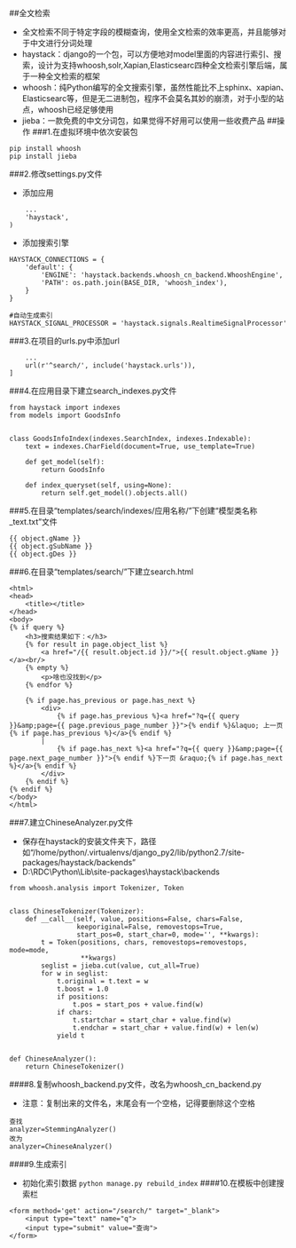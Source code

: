 ##全文检索
* 全文检索不同于特定字段的模糊查询，使用全文检索的效率更高，并且能够对于中文进行分词处理
* haystack：django的一个包，可以方便地对model里面的内容进行索引、搜索，设计为支持whoosh,solr,Xapian,Elasticsearc四种全文检索引擎后端，属于一种全文检索的框架
* whoosh：纯Python编写的全文搜索引擎，虽然性能比不上sphinx、xapian、Elasticsearc等，但是无二进制包，程序不会莫名其妙的崩溃，对于小型的站点，whoosh已经足够使用
* jieba：一款免费的中文分词包，如果觉得不好用可以使用一些收费产品
##操作
###1.在虚拟环境中依次安装包
```pip install django-haystack
pip install whoosh
pip install jieba
```
###2.修改settings.py文件
* 添加应用
```INSTALLED_APPS = (
    ...
    'haystack',
)
```
* 添加搜索引擎
```
HAYSTACK_CONNECTIONS = {
    'default': {
        'ENGINE': 'haystack.backends.whoosh_cn_backend.WhooshEngine',
        'PATH': os.path.join(BASE_DIR, 'whoosh_index'),
    }
}

#自动生成索引
HAYSTACK_SIGNAL_PROCESSOR = 'haystack.signals.RealtimeSignalProcessor'
```
###3.在项目的urls.py中添加url

```urlpatterns = [
    ...
    url(r'^search/', include('haystack.urls')),
]
```
###4.在应用目录下建立search_indexes.py文件
```# coding=utf-8
from haystack import indexes
from models import GoodsInfo


class GoodsInfoIndex(indexes.SearchIndex, indexes.Indexable):
    text = indexes.CharField(document=True, use_template=True)

    def get_model(self):
        return GoodsInfo

    def index_queryset(self, using=None):
        return self.get_model().objects.all()
```
###5.在目录“templates/search/indexes/应用名称/”下创建“模型类名称_text.txt”文件
```#goodsinfo_text.txt，这里列出了要对哪些列的内容进行检索
{{ object.gName }}
{{ object.gSubName }}
{{ object.gDes }}
```
###6.在目录“templates/search/”下建立search.html
```<!DOCTYPE html>
<html>
<head>
    <title></title>
</head>
<body>
{% if query %}
    <h3>搜索结果如下：</h3>
    {% for result in page.object_list %}
        <a href="/{{ result.object.id }}/">{{ result.object.gName }}</a><br/>
    {% empty %}
        <p>啥也没找到</p>
    {% endfor %}

    {% if page.has_previous or page.has_next %}
        <div>
            {% if page.has_previous %}<a href="?q={{ query }}&amp;page={{ page.previous_page_number }}">{% endif %}&laquo; 上一页{% if page.has_previous %}</a>{% endif %}
        |
            {% if page.has_next %}<a href="?q={{ query }}&amp;page={{ page.next_page_number }}">{% endif %}下一页 &raquo;{% if page.has_next %}</a>{% endif %}
        </div>
    {% endif %}
{% endif %}
</body>
</html>
```
###7.建立ChineseAnalyzer.py文件
* 保存在haystack的安装文件夹下，路径如“/home/python/.virtualenvs/django_py2/lib/python2.7/site-packages/haystack/backends”
* D:\RDC\Python\Lib\site-packages\haystack\backends
```import jieba
from whoosh.analysis import Tokenizer, Token


class ChineseTokenizer(Tokenizer):
    def __call__(self, value, positions=False, chars=False,
                 keeporiginal=False, removestops=True,
                 start_pos=0, start_char=0, mode='', **kwargs):
        t = Token(positions, chars, removestops=removestops, mode=mode,
                  **kwargs)
        seglist = jieba.cut(value, cut_all=True)
        for w in seglist:
            t.original = t.text = w
            t.boost = 1.0
            if positions:
                t.pos = start_pos + value.find(w)
            if chars:
                t.startchar = start_char + value.find(w)
                t.endchar = start_char + value.find(w) + len(w)
            yield t


def ChineseAnalyzer():
    return ChineseTokenizer()
```
####8.复制whoosh_backend.py文件，改名为whoosh_cn_backend.py
* 注意：复制出来的文件名，末尾会有一个空格，记得要删除这个空格
```from .ChineseAnalyzer import ChineseAnalyzer 
查找
analyzer=StemmingAnalyzer()
改为
analyzer=ChineseAnalyzer()
```
####9.生成索引
* 初始化索引数据
`python manage.py rebuild_index`
####10.在模板中创建搜索栏
```
<form method='get' action="/search/" target="_blank">
    <input type="text" name="q">
    <input type="submit" value="查询">
</form>
```